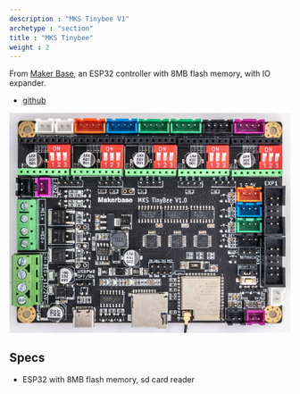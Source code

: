 ```yaml
---
description : "MKS Tinybee V1"
archetype : "section"
title : "MKS Tinybee"
weight : 2
---
```


From [Maker Base](https://github.com/makerbase-mks), an ESP32 controller with 8MB flash memory, with IO expander.
* [github](https://github.com/makerbase-mks/MKS-TinyBee)

![image](mks_tinybee_v1.x.png?width=400px)

## Specs
* ESP32 with 8MB flash memory, sd card reader





